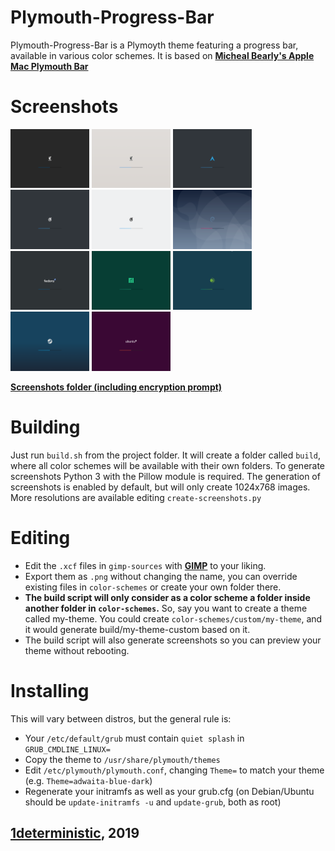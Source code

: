 # Plymouth-Progress-Bar

Plymouth-Progress-Bar is a Plymoyth theme featuring a progress bar, available in various color schemes. It is based on **[Micheal Bearly's Apple Mac Plymouth Bar](https://www.opencode.net/mikebearly/apple-mac-plymouth)**

# Screenshots
<img src='screenshots/adwaita-blue-dark.png' alt='drawing' width='25%'/>
<img src='screenshots/adwaita-blue-light.png' alt='drawing' width='25%'/>
<img src='screenshots/arch-linux-branded.png' alt='drawing' width='25%'/>
<img src='screenshots/breeze-blue-dark.png' alt='drawing' width='25%'/>
<img src='screenshots/breeze-blue-light.png' alt='drawing' width='25%'/>
<img src='screenshots/debian-branded.png' alt='drawing' width='25%'/>
<img src='screenshots/fedora-branded.png' alt='drawing' width='25%'/>
<img src='screenshots/manjaro-branded.png' alt='drawing' width='25%'/>
<img src='screenshots/opensuse-branded.png' alt='drawing' width='25%'/>
<img src='screenshots/steam-os-branded.png' alt='drawing' width='25%'/>
<img src='screenshots/ubuntu-branded.png' alt='drawing' width='25%'/>


**[Screenshots folder (including encryption prompt)](https://github.com/1deterministic/Plymouth-Progress-Bar/tree/master/screenshots)**

# Building
Just run `build.sh` from the project folder. It will create a folder called `build`, where all color schemes will be available with their own folders.
To generate screenshots Python 3 with the Pillow module is required. The generation of screenshots is enabled by default, but will only create 1024x768 images. More resolutions are available editing `create-screenshots.py`

# Editing
* Edit the `.xcf` files in `gimp-sources` with **[GIMP](https://www.gimp.org/)** to your liking.
* Export them as `.png` without changing the name, you can override existing files in `color-schemes` or create your own folder there.
* **The build script will only consider as a color scheme a folder inside another folder in `color-schemes`.** So, say you want to create a theme called my-theme. You could create `color-schemes/custom/my-theme`, and it would generate build/my-theme-custom based on it.
* The build script will also generate screenshots so you can preview your theme without rebooting.

# Installing
This will vary between distros, but the general rule is:
* Your `/etc/default/grub` must contain `quiet splash` in `GRUB_CMDLINE_LINUX=`
* Copy the theme to `/usr/share/plymouth/themes`
* Edit `/etc/plymouth/plymouth.conf`, changing `Theme=` to match your theme (e.g. `Theme=adwaita-blue-dark`)
* Regenerate your initramfs as well as your grub.cfg (on Debian/Ubuntu should be `update-initramfs -u` and `update-grub`, both as root)

## [1deterministic](https://github.com/1deterministic), 2019